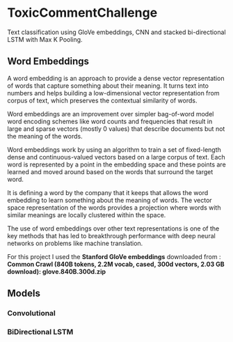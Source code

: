 # ToxicCommentChallenge
Text classification using GloVe embeddings, CNN and stacked bi-directional LSTM with Max K Pooling.

## Word Embeddings
A word embedding is an approach to provide a dense vector representation of words that capture something about their meaning. It turns text into numbers and  helps building a low-dimensional vector representation from corpus of text, which preserves the contextual similarity of words.

Word embeddings are an improvement over simpler bag-of-word model word encoding schemes like word counts and frequencies that result in large and sparse vectors (mostly 0 values) that describe documents but not the meaning of the words.

Word embeddings work by using an algorithm to train a set of fixed-length dense and continuous-valued vectors based on a large corpus of text. Each word is represented by a point in the embedding space and these points are learned and moved around based on the words that surround the target word.

It is defining a word by the company that it keeps that allows the word embedding to learn something about the meaning of words. The vector space representation of the words provides a projection where words with similar meanings are locally clustered within the space.

The use of word embeddings over other text representations is one of the key methods that has led to breakthrough performance with deep neural networks on problems like machine translation.   

For this project I used the **Stanford GloVe embeddings** downloaded from :  
**Common Crawl (840B tokens, 2.2M vocab, cased, 300d vectors, 2.03 GB download): glove.840B.300d.zip**  

## Models
### Convolutional  


### BiDirectional LSTM

